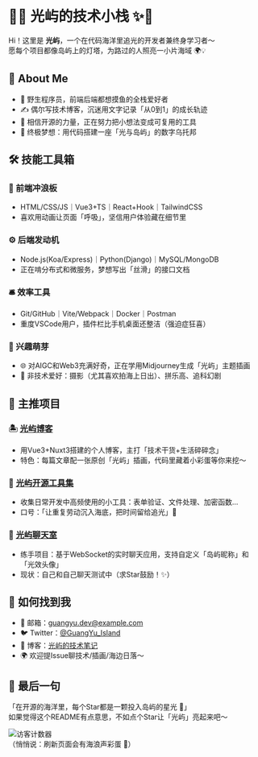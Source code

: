 
# 🌊✨ 光屿的技术小栈 ✨🌊  
Hi！这里是 **光屿**，一个在代码海洋里追光的开发者兼终身学习者～  
愿每个项目都像岛屿上的灯塔，为路过的人照亮一小片海域 🌍💡  


## 🌿 **About Me**  
- 🏫 野生程序员，前端后端都想摸鱼的全栈爱好者  
- ✍️ 偶尔写技术博客，沉迷用文字记录「从0到1」的成长轨迹  
- 🚀 相信开源的力量，正在努力把小想法变成可复用的工具  
- 🌌 终极梦想：用代码搭建一座「光与岛屿」的数字乌托邦  


## 🛠️ **技能工具箱**  
### 🚀 前端冲浪板  
- HTML/CSS/JS｜Vue3+TS｜React+Hook｜TailwindCSS  
- 喜欢用动画让页面「呼吸」，坚信用户体验藏在细节里  

### ⚙️ 后端发动机  
- Node.js(Koa/Express)｜Python(Django)｜MySQL/MongoDB  
- 正在啃分布式和微服务，梦想写出「丝滑」的接口文档  

### 🛎️ 效率工具  
- Git/GitHub｜Vite/Webpack｜Docker｜Postman  
- 重度VSCode用户，插件栏比手机桌面还整洁（强迫症狂喜）  

### 🌱 兴趣萌芽  
- 🌐 对AIGC和Web3充满好奇，正在学用Midjourney生成「光屿」主题插画  
- 📖 非技术爱好：摄影（尤其喜欢拍海上日出）、拼乐高、追科幻剧  


## 🌟 **主推项目**  
### 🏝️ [光屿博客](https://github.com/your-username/guangyu-blog)  
- 用Vue3+Nuxt3搭建的个人博客，主打「技术干货+生活碎碎念」  
- 特色：每篇文章配一张原创「光屿」插画，代码里藏着小彩蛋等你来挖～  

### 🧰 [光屿开源工具集](https://github.com/your-username/guangyu-utils)  
- 收集日常开发中高频使用的小工具：表单验证、文件处理、加密函数...  
- 口号：「让重复劳动沉入海底，把时间留给追光」🚀  

### 🌌 [光屿聊天室](https://github.com/your-username/guangyu-chat)  
- 练手项目：基于WebSocket的实时聊天应用，支持自定义「岛屿昵称」和「光效头像」  
- 现状：自己和自己聊天测试中（求Star鼓励！✨）  


## 📮 **如何找到我**  
- 📧 邮箱：guangyu.dev@example.com  
- 🐦 Twitter：[@GuangYu_Island](https://twitter.com/GuangYu_Island)  
- 📖 博客：[光屿的技术笔记](https://guangyu.tech)  
- 🌍 欢迎提Issue聊技术/插画/海边日落～  


## 🌊 **最后一句**  
「在开源的海洋里，每个Star都是一颗投入岛屿的星光 🌟」  
如果觉得这个README有点意思，不如点个Star让「光屿」亮起来吧～  

![访客计数器](https://visitor-badge.glitch.me/badge?page_id=iguangyu.iguangyu)  
（悄悄说：刷新页面会有海浪声彩蛋 🌊）
